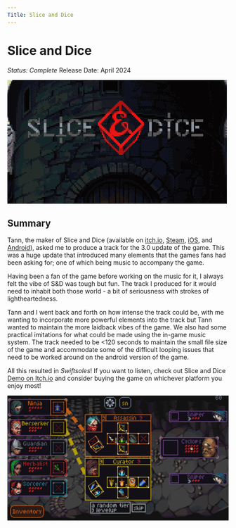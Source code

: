 ```yaml
---
Title: Slice and Dice
---
```

# Slice and Dice
*Status: Complete*
Release Date: April 2024

![Slice and Dice Logo](2.png)
## Summary
Tann, the maker of Slice and Dice (available on [itch.io](https://tann.itch.io/slice-dice), [Steam](https://store.steampowered.com/app/1775490/Slice__Dice/), [iOS](https://apps.apple.com/us/app/slice-dice/id6449848963), and [Android](https://play.google.com/store/apps/details?id=com.com.tann.dice&hl=en&pli=1)), asked me to produce a track for the 3.0 update of the game. This was a huge update that introduced many elements that the games fans had been asking for; one of which being music to accompany the game.

Having been a fan of the game before working on the music for it, I always felt the vibe of S&D was tough but fun. The track I produced for it would need to inhabit both those world - a bit of seriousness with strokes of lightheartedness. 

Tann and I went back and forth on how intense the track could be, with me wanting to incorporate more powerful elements into the track but Tann wanted to maintain the more laidback vibes of the game. We also had some practical imitations for what could be made using the in-game music system. The track needed to be <120 seconds to maintain the small file size of the game and accommodate some of the difficult looping issues that need to be worked around on the android version of the game.

All this resulted in *Swiftsoles*! If you want to listen, check out Slice and Dice [Demo on Itch.io](https://tann.itch.io/slice-dice) and consider buying the game on whichever platform you enjoy most!

![Screenshot1](gamescreen1.png)